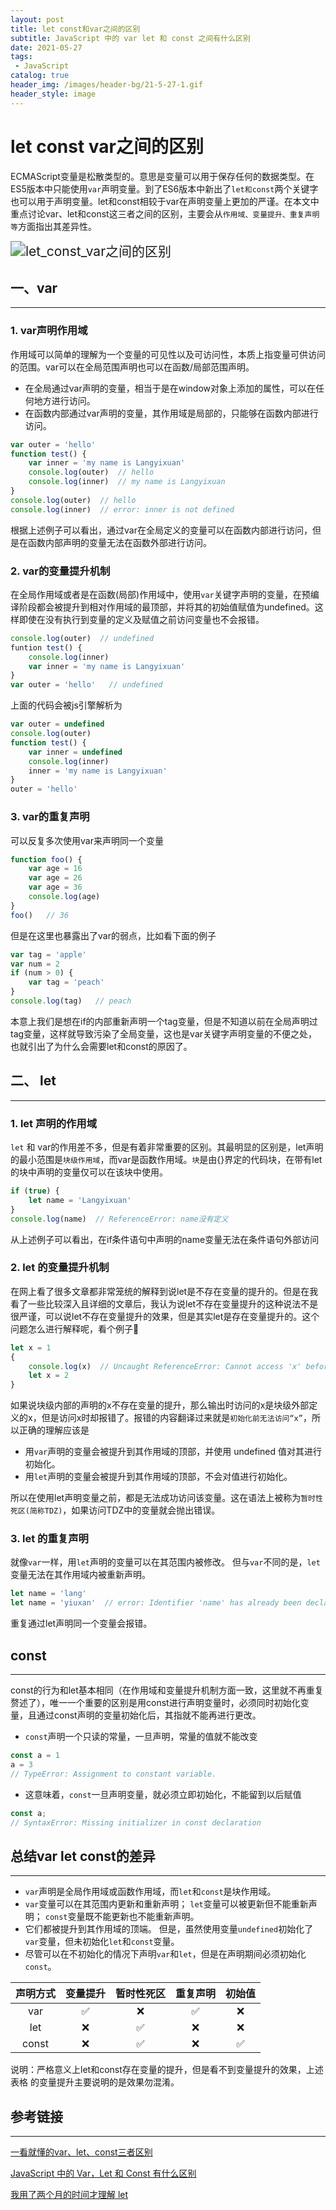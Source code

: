 ```yaml
---
layout: post
title: let const和var之间的区别
subtitle: JavaScript 中的 var let 和 const 之间有什么区别
date: 2021-05-27
tags:
 - JavaScript
catalog: true
header_img: /images/header-bg/21-5-27-1.gif
header_style: image
---
```


# let const var之间的区别

ECMAScript变量是松散类型的。意思是变量可以用于保存任何的数据类型。在ES5版本中只能使用`var`声明变量。到了ES6版本中新出了`let和const`两个关键字也可以用于声明变量。let和const相较于var在声明变量上更加的严谨。在本文中重点讨论var、let和const这三者之间的区别，主要会从`作用域、变量提升、重复声明等`方面指出其差异性。

<img src="https://i.loli.net/2021/10/06/6ebOkxrfpnSc39W.png" alt="let_const_var之间的区别" style="zoom:150%;" />

## 一、var

---

### 1. var声明作用域

作用域可以简单的理解为一个变量的可见性以及可访问性，本质上指变量可供访问的范围。var可以在全局范围声明也可以在函数/局部范围声明。

- 在全局通过var声明的变量，相当于是在window对象上添加的属性，可以在任何地方进行访问。
- 在函数内部通过var声明的变量，其作用域是局部的，只能够在函数内部进行访问。

```javascript
var outer = 'hello'
function test() {
    var inner = 'my name is Langyixuan'
    console.log(outer)  // hello
    console.log(inner)  // my name is Langyixuan
}
console.log(outer)  // hello
console.log(inner)  // error: inner is not defined
```

根据上述例子可以看出，通过var在全局定义的变量可以在函数内部进行访问，但是在函数内部声明的变量无法在函数外部进行访问。

### 2. var的变量提升机制

在全局作用域或者是在函数(局部)作用域中，使用`var`关键字声明的变量，在预编译阶段都会被提升到相对作用域的最顶部，并将其的初始值赋值为undefined。这样即使在没有执行到变量的定义及赋值之前访问变量也不会报错。

```javascript
console.log(outer)  // undefined
funtion test() {
    console.log(inner)
    var inner = 'my name is Langyixuan'
}
var outer = 'hello'   // undefined
```

上面的代码会被js引擎解析为

```javascript
var outer = undefined
console.log(outer)
function test() {
    var inner = undefined
    console.log(inner)
    inner = 'my name is Langyixuan'
}
outer = 'hello'
```

### 3. var的重复声明

可以反复多次使用var来声明同一个变量

```javascript
function foo() {
    var age = 16
    var age = 26
    var age = 36
    console.log(age)
}
foo()   // 36
```

但是在这里也暴露出了var的弱点，比如看下面的例子

```javascript
var tag = 'apple'
var num = 2
if (num > 0) {
    var tag = 'peach'
}
console.log(tag)   // peach
```

本意上我们是想在if的内部重新声明一个tag变量，但是不知道以前在全局声明过tag变量，这样就导致污染了全局变量，这也是var关键字声明变量的不便之处，也就引出了为什么会需要let和const的原因了。



## 二、 let

---

### 1. let 声明的作用域

`let` 和 var的作用差不多，但是有着非常重要的区别。其最明显的区别是，let声明的最小范围是`块级作用域`，而var是函数作用域。`块`是由{}界定的代码块，在带有let的块中声明的变量仅可以在该块中使用。

```javascript
if (true) {
    let name = 'Langyixuan'
}
console.log(name)  // ReferenceError: name没有定义
```

从上述例子可以看出，在if条件语句中声明的name变量无法在条件语句外部访问

### 2. let 的变量提升机制

在网上看了很多文章都非常笼统的解释到说let是不存在变量的提升的。但是在我看了一些比较深入且详细的文章后，我认为说let不存在变量提升的这种说法不是很严谨，可以说let不存在变量提升的效果，但是其实let是存在变量提升的。这个问题怎么进行解释呢，看个例子🌰

```javascript
let x = 1
{
    console.log(x)  // Uncaught ReferenceError: Cannot access 'x' before initialization
    let x = 2   
}
```

如果说块级内部的声明的x不存在变量的提升，那么输出时访问的x是块级外部定义的x，但是访问x时却报错了。报错的内容翻译过来就是`初始化前无法访问“x”`，所以正确的理解应该是

- 用`var`声明的变量会被提升到其作用域的顶部，并使用 undefined 值对其进行初始化。
- 用`let`声明的变量会被提升到其作用域的顶部，不会对值进行初始化。

所以在使用let声明变量之前，都是无法成功访问该变量。这在语法上被称为`暂时性死区(简称TDZ)`，如果访问TDZ中的变量就会抛出错误。

### 3. let 的重复声明

就像`var`一样，用`let`声明的变量可以在其范围内被修改。 但与`var`不同的是，`let`变量无法在其作用域内被重新声明。

```javascript
let name = 'lang'
let name = 'yiuxan'  // error: Identifier 'name' has already been declared
```

重复通过let声明同一个变量会报错。



## const

---

const的行为和let基本相同（在作用域和变量提升机制方面一致，这里就不再重复赘述了），唯一一个重要的区别是用const进行声明变量时，必须同时初始化变量，且通过const声明的变量初始化后，其指就不能再进行更改。

- `const`声明一个只读的常量，一旦声明，常量的值就不能改变

```javascript
const a = 1
a = 3
// TypeError: Assignment to constant variable.
```

- 这意味着，`const`一旦声明变量，就必须立即初始化，不能留到以后赋值

```javascript
const a;
// SyntaxError: Missing initializer in const declaration
```



## 总结var let const的差异

---

- `var`声明是全局作用域或函数作用域，而`let`和`const`是块作用域。
- `var`变量可以在其范围内更新和重新声明； `let`变量可以被更新但不能重新声明； `const`变量既不能更新也不能重新声明。
- 它们都被提升到其作用域的顶端。 但是，虽然使用变量`undefined`初始化了`var`变量，但未初始化`let`和`const`变量。
- 尽管可以在不初始化的情况下声明`var`和`let`，但是在声明期间必须初始化`const`。

| 声明方式 | 变量提升 | 暂时性死区 | 重复声明 | 初始值 |
| :------: | :------: | :--------: | :------: | :----: |
|   var    |    ✅     |     ❌      |    ✅     |   ❌    |
|   let    |    ❌     |     ✅      |    ❌     |   ❌    |
|  const   |    ❌     |     ✅      |    ❌     |   ✅    |

说明：严格意义上let和const存在变量的提升，但是看不到变量提升的效果，上述表格 的变量提升主要说明的是效果勿混淆。



## 参考链接

---

[一看就懂的var、let、const三者区别](https://juejin.cn/post/6925641096152399880#heading-7)

[JavaScript 中的 Var，Let 和 Const 有什么区别](https://chinese.freecodecamp.org/news/javascript-var-let-and-const/)

[我用了两个月的时间才理解 let](https://zhuanlan.zhihu.com/p/28140450)

